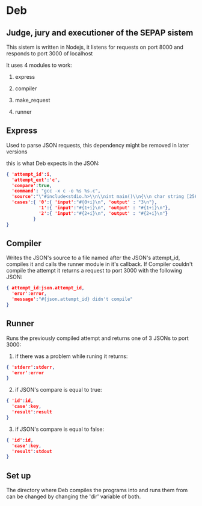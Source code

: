 Deb
====
Judge, jury and executioner of the SEPAP sistem
------------------------------------------------


This sistem is written in Nodejs, it listens for requests on port 8000 and responds to port 3000 of localhost

It uses 4 modules to work:
1. express

2. compiler

3. make_request

4. runner

Express
---------
Used to parse JSON requests, this dependency might be removed in later versions

this is what Deb expects in the JSON:

```json
{ 'attempt_id':i,
  'attempt_ext':'c',
  'compare':true,
  'command': "gcc -x c -o %s %s.c",
  'source':"\"#include<stdio.h>\\n\\nint main()\\n{\\n char string [256];\\n gets (string);\\n printf(\\\"%s\\\\n\\\",string);\\n return 0;\\n}\\n\"",
  'cases':{ '0':{ 'input':"#{0+i}\n", 'output' : "3\n"},
            '1':{ 'input':"#{1+i}\n", 'output' : "#{1+i}\n"},
            '2':{ 'input':"#{2+i}\n", 'output' : "#{2+i}\n"}
          }
}
```

Compiler
---------
Writes the JSON's source to a file named after the JSON's attempt_id, compiles it and calls the runner module in it's callback.
If Compiler couldn't compile the attempt it returns a request to port 3000 with the following JSON:

```json
{ attempt_id:json.attempt_id,
  'eror':error,
  'message':"#{json.attempt_id} didn't compile"
}
```

Runner
--------
Runs the previously compiled attempt and returns one of 3 JSONs to port 3000:

1. if there was a problem while runing it returns:
```json
{ 'stderr':stderr,
  'eror':error
}
```
2. if JSON's compare is equal to true:
```json
{ 'id':id,
  'case':key,
  'result':result
}
```
3. if JSON's compare is equal to false:
```json
{ 'id':id,
  'case':key,
  'result':stdout
}
```

Set up
---------

The directory where Deb compiles the programs into and runs them from can be changed by changing the 'dir' variable of both.
